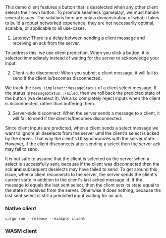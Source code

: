 This demo client features a button that is deselected when any other client selects their own button. To promote seamless 'gameplay', we must handle several issues. The solutions here are only a demonstration of what it takes to build a robust networked experience, they are not necessarily optimal, scalable, or applicable to all use-cases.

1. Latency: There is a delay between sending a client message and receiving an ack from the server.

To address this, we use client prediction. When you click a button, it is selected immediately instead of waiting for the server to acknowledge your input.

2. Client-side disconnect: When you submit a client message, it will fail to send if the client is/becomes disconnected.

We track the `bevy_simplenet::MessageStatus` of a client select message. If the status is `MessageStatus::Failed`, then we roll back the predicted state of the button (we deselect it). We also completely reject inputs when the client is disconnected, rather than buffering them.

3. Server-side disconnect: When the server sends a message to a client, it will fail to send if the client is/becomes disconnected.

Since client inputs are predicted, when a client sends a select message we want to ignore all deselects from the server until the client's select is acked by the server. That way the client's UI synchronizes with the server state. However, if the client disconnects after sending a select then the server ack may fail to send.

It is not safe to assume that the client is selected on the server when a select is successfully sent, because if the client was disconnected then the ack **and** subsequent deselects may have failed to send. To get around this issue, when a client reconnects to the server, the server sends the client's current state in addition to the client's last acked message id. If the message id equals the last sent select, then the client sets its state equal to the state it received from the server. Otherwise it does nothing, because the last sent select is still a predicted input waiting for an ack.


### Native client

`cargo run --release --example client`


### WASM client

